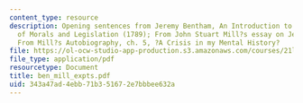 ```yaml
---
content_type: resource
description: Opening sentences from Jeremy Bentham, An Introduction to the Principles
  of Morals and Legislation (1789); From John Stuart Mill?s essay on Jeremy Bentham;
  From Mill?s Autobiography, ch. 5, ?A Crisis in my Mental History?
file: https://ol-ocw-studio-app-production.s3.amazonaws.com/courses/21l-481-victorian-literature-and-culture-spring-2003/343a47ad4ebb71b351672e7bbbee632a_ben_mill_expts.pdf
file_type: application/pdf
resourcetype: Document
title: ben_mill_expts.pdf
uid: 343a47ad-4ebb-71b3-5167-2e7bbbee632a
---
```

